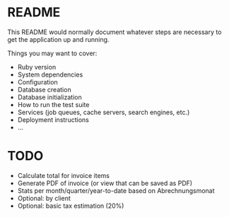 # README

This README would normally document whatever steps are necessary to get the
application up and running.

Things you may want to cover:

* Ruby version
* System dependencies
* Configuration
* Database creation
* Database initialization
* How to run the test suite
* Services (job queues, cache servers, search engines, etc.)
* Deployment instructions
* ...


# TODO

- Calculate total for invoice items
- Generate PDF of invoice (or view that can be saved as PDF)
- Stats per month/quarter/year-to-date based on Abrechnungsmonat
- Optional: by client
- Optional: basic tax estimation (20%)
